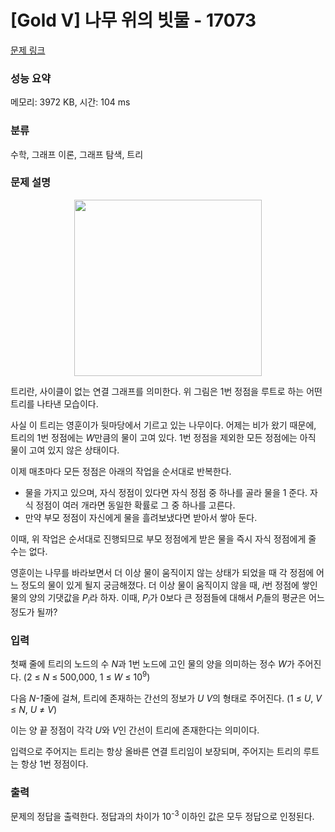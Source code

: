 # [Gold V] 나무 위의 빗물 - 17073 

[문제 링크](https://www.acmicpc.net/problem/17073) 

### 성능 요약

메모리: 3972 KB, 시간: 104 ms

### 분류

수학, 그래프 이론, 그래프 탐색, 트리

### 문제 설명

<p style="text-align: center; user-select: auto;"><img alt="" src="https://upload.acmicpc.net/96077f22-38dc-4cab-8122-1a693bc3928f/-/preview/" style="height: 282px; width: 300px; user-select: auto;"><br style="user-select: auto;">
 </p>

<p style="user-select: auto;">트리란, 사이클이 없는 연결 그래프를 의미한다. 위 그림은 1번 정점을 루트로 하는 어떤 트리를 나타낸 모습이다.</p>

<p style="user-select: auto;">사실 이 트리는 영훈이가 뒷마당에서 기르고 있는 나무이다. 어제는 비가 왔기 때문에, 트리의 1번 정점에는 <em style="user-select: auto;">W</em>만큼의 물이 고여 있다. 1번 정점을 제외한 모든 정점에는 아직 물이 고여 있지 않은 상태이다.</p>

<p style="user-select: auto;">이제 매초마다 모든 정점은 아래의 작업을 순서대로 반복한다.</p>

<ul style="user-select: auto;">
	<li style="user-select: auto;">물을 가지고 있으며, 자식 정점이 있다면 자식 정점 중 하나를 골라 물을 1 준다. 자식 정점이 여러 개라면 동일한 확률로 그 중 하나를 고른다.</li>
	<li style="user-select: auto;">만약 부모 정점이 자신에게 물을 흘려보냈다면 받아서 쌓아 둔다.</li>
</ul>

<p style="user-select: auto;">이때, 위 작업은 순서대로 진행되므로 부모 정점에게 받은 물을 즉시 자식 정점에게 줄 수는 없다.</p>

<p style="user-select: auto;">영훈이는 나무를 바라보면서 더 이상 물이 움직이지 않는 상태가 되었을 때 각 정점에 어느 정도의 물이 있게 될지 궁금해졌다. 더 이상 물이 움직이지 않을 때, <em style="user-select: auto;">i</em>번 정점에 쌓인 물의 양의 기댓값을 <em style="user-select: auto;">P<sub style="user-select: auto;">i</sub></em>라 하자. 이때, <em style="user-select: auto;">P<sub style="user-select: auto;">i</sub></em>가 0보다 큰 정점들에 대해서 <em style="user-select: auto;">P<sub style="user-select: auto;">i</sub></em>들의 평균은 어느 정도가 될까?</p>

### 입력 

 <p style="user-select: auto;">첫째 줄에 트리의 노드의 수 <em style="user-select: auto;">N</em>과 1번 노드에 고인 물의 양을 의미하는 정수 <em style="user-select: auto;">W</em>가 주어진다. (2 ≤ <em style="user-select: auto;">N </em>≤ 500,000, 1 ≤ <em style="user-select: auto;">W</em> ≤ 10<sup style="user-select: auto;">9</sup>)</p>

<p style="user-select: auto;">다음 <em style="user-select: auto;">N-1</em>줄에 걸쳐, 트리에 존재하는 간선의 정보가 <em style="user-select: auto;">U V</em>의 형태로 주어진다. (1 ≤ <em style="user-select: auto;">U</em>,<em style="user-select: auto;"> V</em> ≤<em style="user-select: auto;"> N</em>​​​​, <em style="user-select: auto;">U </em>≠ <em style="user-select: auto;">V</em>)</p>

<p style="user-select: auto;">이는 양 끝 정점이 각각 <em style="user-select: auto;">U</em>와 <em style="user-select: auto;">V</em>인 간선이 트리에 존재한다는 의미이다.</p>

<p style="user-select: auto;">입력으로 주어지는 트리는 항상 올바른 연결 트리임이 보장되며, 주어지는 트리의 루트는 항상 1번 정점이다.</p>

### 출력 

 <p style="user-select: auto;">문제의 정답을 출력한다. 정답과의 차이가 10<sup style="user-select: auto;">-3</sup> 이하인 값은 모두 정답으로 인정된다.</p>


